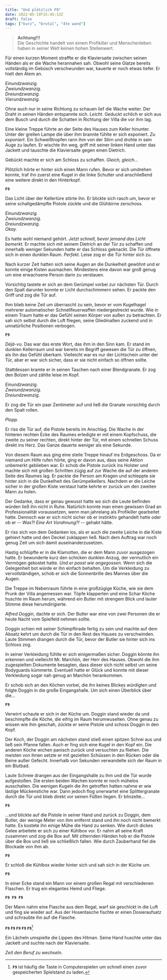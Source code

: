 ```yaml
---
title: "Und plötzlich F9"
date: 2022-05-19T15:45:13Z
draft: false
tags: ["kurz", "brutal", "4te wand"]
---
```


> **Achtung!!!**  
> Die Geschichte handelt von einem Profikiller und Menschenleben haben in seiner Welt keinen hohen Stellenwert.

Für einen kurzen Moment straffte er die Klaviersaite zwischen seinen Händen als er die Wache herannahen sah. Obwohl seine Glatze bereits vollständig im Gebüsch verschwunden war, kauerte er noch etwas tiefer. Er hielt den Atem an.

*Einundzwanzig.*  
*Zweiundzwanzig.*  
*Dreiundzwanzig.*  
*Vierundzwanzig.*

Ohne auch nur in seine Richtung zu schauen lief die Wache weiter. Der Draht in seinen Händen entspannte sich. *Leicht.* Geduckt schlich er sich aus dem Busch und durch die Schatten in Richtung der Villa die vor ihm lag.

Eine kleine Treppe führte an der Seite des Hauses zum Keller hinunter. Unter der grellen Lampe die über ihm brannte fühlte er sich exponiert. *Zu exponiert.* Ein Schweißtropfen rann ihm von der Stirn und drohte in sein Auge zu laufen. Er wischte ihn weg, griff mit seiner linken Hand unter das Jackett und tauschte die Klaviersaite gegen einen Dietrich.

Gebückt machte er sich am Schloss zu schaffen. *Gleich, gleich...*

Plötzlich hörte er hinter sich einen Mann rufen. Bevor er sich umdrehen konnte, traf ihn zuerst eine Kugel in die linke Schulter und anschließend eine weitere direkt in den Hinterkopf.

**`F9`**

Das Licht über der Kellertüre störte ihn. Er blickte sich rasch um, bevor er seine schallgedämpfte Pistole zückte und die Glühbirne zerschoss.

*Einundzwanzig.*  
*Zweiundzwanzig.*  
*Dreiundzwanzig.*  
*Okay.*

Es hatte wohl niemand gehört. *Jetzt schnell, bevor jemand das Licht bemerkt.* Er machte sich mit seinem Dietrich an der Tür zu schaffen und innerhalb weniger Sekunden hatte er das Schloss geknackt. Die Tür öffnete sich in einen dunklen Raum. *Perfekt.* Leise zog er die Tür hinter sich zu.

Nach kurzer Zeit hatten sich seine Augen an die Dunkelheit gewöhnt und er konnte einige Kisten ausmachen. Mindestens eine davon war groß genug um eine erwachsene Person darin zu verstauen.

Vorsichtig tastete er sich an dem Gerümpel vorbei zur nächsten Tür. Durch den Spalt darunter konnte er Licht durchschimmern sehen. Er packte den Griff und zog die Tür auf.

Ihm blieb keine Zeit um überrascht zu sein, bevor er vom Kugelhagel mehrerer automatischer Schnellfeuerwaffen niedergestreckt wurde. Wie in einem Traum hatte er das Gefühl seinen Körper von außen zu betrachten. Er sah sich selbst durch die Luft fliegen, seine Gliedmaßen zuckend und in unnatürliche Positionen verbogen.

**`F9`**

*Déjà-vu.* Das war das erste Wort, das ihm in den Sinn kam. Er stand im dunklen Kellerraum und war bereits im Begriff gewesen die Tür zu öffnen, als ihn das Gefühl überkam. Vielleicht war es nur der Lichtschein unter der Tür, aber er war sich sicher, dass er sie nicht einfach so öffnen sollte.

Stattdessen kramte er in seinen Taschen nach einer Blendgranate. Er zog den Bolzen und zählte leise im Kopf.

*Einundzwanzig.*  
*Zweiundzwanzig.*  
*Dreiundzwanzig.*  

Er zog die Tür ein paar Zentimeter auf und ließ die Granate vorsichtig durch den Spalt rollen.

*Plopp.*

Er riss die Tür auf, die Pistole bereits im Anschlag. Die Wache in der hinteren rechten Ecke des Raumes erledigte er mit einem Kopfschuss, die zweite zu seiner rechten, direkt hinter der Tür, mit einem schnellen Schuss direkt ins Herz. Das Ganze dauerte weniger als eine Sekunde.

Von diesem Raum aus ging eine steile Treppe hinauf ins Erdgeschoss. Da er niemand um Hilfe rufen hörte, ging er davon aus, dass seine Aktion unbemerkt geblieben war. Er schob die Pistole zurück ins Holster und machte sich mit großen Schritten zügig auf zur Wache die auf der anderen Seite des Raumes lag. Er packte die Person am Kragen und schleppte sie hinter sich in die Dunkelheit des Gerümpelkellers. Nachdem er die Leiche sicher in der großen Kiste verstaut hatte kehrte er zurück um den zweiten Mann zu holen.

Der Gedanke, dass er genau gewusst hatte wo sich die Leute befinden würden ließ ihn nicht in Ruhe. Natürlich konnte man einen gewissen Grad an Professionalität voraussetzen, wenn man jahrelang als Profikiller gearbeitet hatte. Dennoch war er sich nicht sicher ob er instinktiv gehandelt hatte oder ob er -- *Was?! Eine Art Vorahnung?!* -- gehabt hätte.

Er riss sich von dem Gedanken los, als er auch die zweite Leiche in die Kiste gehievt hatte und den Deckel zuklappen ließ. Nach dem Auftrag war noch genug Zeit um sich damit auseinanderzusetzen.

Hastig schlüpfte er in die Klamotten, die er dem Mann zuvor ausgezogen hatte. Er bewunderte kurz den schicken dunklen Anzug, der vermutlich ein Vermögen gekostet hatte. *Und er passt wie angegossen.* Wenn sich die Gelegenheit bot würde er ihn einfach behalten. Um die Verkleidung zu vervollständigen, schob er sich die Sonnenbrille des Mannes über die Augen.

Die Treppe im Nebenraum führte in eine großzügige Küche, wie sie dem Prunk der Villa angemessen war. Töpfe klapperten und eine Schar Köche huschte im Raum herum, während ein Butler mit strengem Blick und lauter Stimme diese herumdirigierte.

*Alfred Doggin*, dachte er sich. Der Butler war eine von zwei Personen die er heute Nacht vom Spielfeld nehmen sollte.

Doggin schien mit seiner Schimpftirade fertig zu sein und machte auf dem Absatz kehrt um durch die Tür in den Rest des Hauses zu verschwinden. Laute Stimmen drangen durch die Tür, bevor der Butler sie hinter sich ins Schloss zog.

In seiner Verkleidung fühlte er sich einigermaßen sicher. Doggin könnte ihn erkennen und vielleicht Mr. Marchòn, der Herr des Hauses. Obwohl die ihm zugespielten Dokumente besagten, dass dieser sich nicht selbst um seine Bodyguards kümmerte. Eventuell hatte er Glück und konnte mit dieser Verkleidung sogar nah genug an Marchòn herankommen.

Er schob sich an den Köchen vorbei, die ihn keines Blickes würdigten und folgte Doggin in die große Eingangshalle. Um sich einen Überblick über die...

**`F9`**

Verwirrt schaute er sich in der Küche um. Doggin stand wieder da und beschimpfte die Köche, die eifrig im Raum herumwuselten. Ohne genau zu wissen wie ihm geschah, zückte er seine Pistole und schoss Doggin in den Kopf.

Der Koch, der Doggin am nächsten stand stieß einen spitzen Schrei aus und ließ sein Pfanne fallen. Auch er fing sich eine Kugel in den Kopf ein. Die anderen Köche wichen panisch zurück und versuchten zu fliehen. Die meisten von ihnen setzte er mit gezielten Schüssen in den Rücken oder die Beine außer Gefecht. Innerhalb von Sekunden verwandelte sich der Raum in ein Blutbad.

Laute Schreie drangen aus der Eingangshalle zu ihm und die Tür wurde aufgestoßen. Die ersten beiden Wachen konnte er noch mühelos ausschalten. Die wenigen Kugeln die ihn getroffen hatten nahme er wie lästige Mückenstiche war. Dann jedoch flog unerwartet eine Splittergranate durch die Tür und blieb direkt vor seinen Füßen liegen. Er blinzelte...

**`F9`**

...und blickte auf die Pistole in seiner Hand und zurück zu Doggin, dem Butler, der wenige Meter von ihm entfernt stand und ihn noch nicht bemerkt hatte. Es kostete ihn einige Mühe die Hand zu senken. Wie durch dickes Gelee arbeitete er sich zu einer Kühlbox vor. Er nahm all seine Kraft zusammen und zog die Box auf. Mit zitternden Händen hob er die Pistole über die Box und ließ sie schließlich fallen. Wie durch Zauberhand fiel die Blockade von ihm ab.

**`F9`**

Er schloß die Kühlbox wieder hinter sich und sah sich in der Küche um.

**`F9`**

In einer Ecke stand ein Mann vor einem großen Regal mit verschiedenen Flaschen. Er trug ein elegantes Hemd und Fliege.

**`F9 F9 F9`**

Der Mann nahm eine Flasche aus dem Regal, warf sie geschickt in die Luft und fing sie wieder auf. Aus der Hosentasche fischte er einen Dosieraufsatz und schraubte ihn auf die Flasche.

**`F9` `F9` `F9` `F9` `F9`**[^f9]

Ein Lächeln umspielte die Lippen des Hitman. Seine Hand huschte unter das Jackett und suchte nach der Klaviersaite.

*Zeit den Beruf zu wechseln.*

[^f9]: **`F9`** ist häufig die Taste in Computerspielen um schnell einen zuvor gespeicherten Spielstand zu laden.
